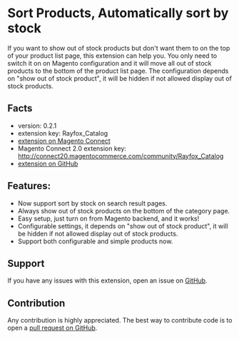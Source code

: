 # Sort Products, Automatically sort by stock

If you want to show out of stock products but don't want them to on the top of your product list page, this extension can help you. You only need to switch it on on Magento configuration and it will move all out of stock products to the bottom of the product list page. The configuration depends on "show out of stock product", it will be hidden if not allowed display out of stock products.

## Facts

- version: 0.2.1
- extension key: Rayfox_Catalog
- [extension on Magento Connect](http://www.magentocommerce.com/magento-connect/sort-products-automatically-sort-by-stock.html)
- Magento Connect 2.0 extension key: http://connect20.magentocommerce.com/community/Rayfox_Catalog
- [extension on GitHub](https://github.com/kirchbergerknorr/Rayfox_Catalog)

## Features:

- Now support sort by stock on search result pages.
- Always show out of stock products on the bottom of the category page.
- Easy setup, just turn on from Magento backend, and it works!
- Configurable settings, it depends on "show out of stock product", it will be hidden if not allowed display out of stock products.
- Support both configurable and simple products now.

## Support

If you have any issues with this extension, open an issue on [GitHub](https://github.com/kirchbergerknorr/Rayfox_Catalog/issues).

## Contribution

Any contribution is highly appreciated. The best way to contribute code is to open a [pull request on GitHub](https://help.github.com/articles/using-pull-requests).

